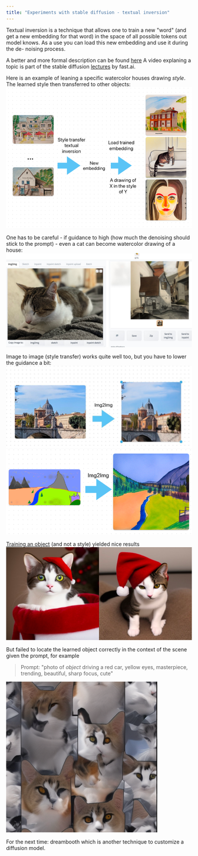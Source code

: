 ```yaml
---
title: "Experiments with stable diffusion - textual inversion"
---
```


Textual inversion is a technique that allows one to train a new "word" (and get a new embedding for that word)
in the space of all possible tokens out model knows.
As a use you can load this new embedding and use it during the de- noising process. 

A better and more formal description can be found [here](https://huggingface.co/docs/diffusers/training/text_inversion)
A video explaning a topic is part of the stable diffusion [lectures](https://www.youtube.com/watch?v=0_BBRNYInx8) by fast.ai. 

Here is an example of leaning a specific watercolor houses drawing *style*. The learned style then transferred to other objects: 
![Textual inversion](https://github.com/mikegarts/ml-blog/raw/main/resources/textual_inv.png)

One has to be careful - if guidance to high (how much the denoising should stick to the prompt) - even a cat can become 
watercolor drawing of a house:
![img.png](https://github.com/mikegarts/ml-blog/raw/main/resources/cat_house.png)

Image to image (style transfer) works quite well too, but you have to lower the guidance a bit:
![img.png](https://github.com/mikegarts/ml-blog/raw/main/resources/img2img.png)
![img.png](https://github.com/mikegarts/ml-blog/raw/main/resources/img2img_2.png)

[Training an object](https://huggingface.co/sd-concepts-library/chukotka) (and not a style) yielded nice results 
![img.png](https://github.com/mikegarts/ml-blog/raw/main/resources/chuk.png)

But failed to locate the learned object correctly in the context of the scene given the prompt, for example

> Prompt: "photo of *object* driving a red car, yellow eyes, masterpiece, trending, beautiful, sharp focus, cute"
> 
![img.png](https://github.com/mikegarts/ml-blog/raw/main/resources/fail.png)

For the next time: dreambooth which is another technique to customize a diffusion model.  
